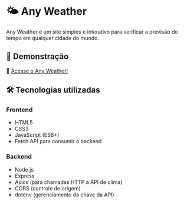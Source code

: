 # 🌤️ Any Weather
Any Weather é um site simples e interativo para verificar a previsão do tempo em qualquer cidade do mundo.

## 🔗 Demonstração
🔹 [Acesse o Any Weather!](https://clima-pf.vercel.app/)

## 🛠️ Tecnologias utilizadas

### **Frontend**
- HTML5  
- CSS3  
- JavaScript (ES6+)  
- Fetch API para consumir o backend  

### **Backend**
- Node.js  
- Express  
- Axios (para chamadas HTTP à API de clima)  
- CORS (controle de origem)  
- dotenv (gerenciamento da chave da API)
